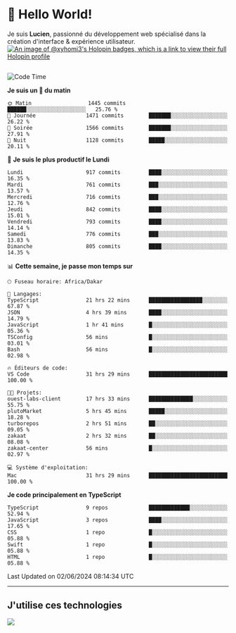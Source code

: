 # 👋 Hello World!

Je suis **Lucien**, passionné du développement web spécialisé dans la création d'interface & expérience utilisateur.
[![An image of @xyhomi3's Holopin badges, which is a link to view their full Holopin profile](https://holopin.me/xyhomi3)](https://holopin.io/@xyhomi3)

##

<!--START_SECTION:waka-->
![Code Time](http://img.shields.io/badge/Code%20Time-1%2C247%20hrs%2047%20mins-blue)

**Je suis un 🐤 du matin** 

```text
🌞 Matin                  1445 commits        ██████░░░░░░░░░░░░░░░░░░░   25.76 % 
🌆 Journée                1471 commits        ███████░░░░░░░░░░░░░░░░░░   26.22 % 
🌃 Soirée                 1566 commits        ███████░░░░░░░░░░░░░░░░░░   27.91 % 
🌙 Nuit                   1128 commits        █████░░░░░░░░░░░░░░░░░░░░   20.11 % 
```
📅 **Je suis le plus productif le Lundi** 

```text
Lundi                    917 commits         ████░░░░░░░░░░░░░░░░░░░░░   16.35 % 
Mardi                    761 commits         ███░░░░░░░░░░░░░░░░░░░░░░   13.57 % 
Mercredi                 716 commits         ███░░░░░░░░░░░░░░░░░░░░░░   12.76 % 
Jeudi                    842 commits         ████░░░░░░░░░░░░░░░░░░░░░   15.01 % 
Vendredi                 793 commits         ████░░░░░░░░░░░░░░░░░░░░░   14.14 % 
Samedi                   776 commits         ███░░░░░░░░░░░░░░░░░░░░░░   13.83 % 
Dimanche                 805 commits         ████░░░░░░░░░░░░░░░░░░░░░   14.35 % 
```


📊 **Cette semaine, je passe mon temps sur** 

```text
🕑︎ Fuseau horaire: Africa/Dakar

💬 Langages: 
TypeScript               21 hrs 22 mins      █████████████████░░░░░░░░   67.87 % 
JSON                     4 hrs 39 mins       ████░░░░░░░░░░░░░░░░░░░░░   14.79 % 
JavaScript               1 hr 41 mins        █░░░░░░░░░░░░░░░░░░░░░░░░   05.36 % 
TSConfig                 56 mins             █░░░░░░░░░░░░░░░░░░░░░░░░   03.01 % 
Bash                     56 mins             █░░░░░░░░░░░░░░░░░░░░░░░░   02.98 % 

🔥 Éditeurs de code: 
VS Code                  31 hrs 29 mins      █████████████████████████   100.00 % 

🐱‍💻 Projets: 
ouest-labs-client        17 hrs 33 mins      ██████████████░░░░░░░░░░░   55.75 % 
plutoMarket              5 hrs 45 mins       █████░░░░░░░░░░░░░░░░░░░░   18.28 % 
turborepos               2 hrs 51 mins       ██░░░░░░░░░░░░░░░░░░░░░░░   09.05 % 
zakaat                   2 hrs 32 mins       ██░░░░░░░░░░░░░░░░░░░░░░░   08.08 % 
zakaat-center            56 mins             █░░░░░░░░░░░░░░░░░░░░░░░░   02.97 % 

💻 Système d'exploitation: 
Mac                      31 hrs 29 mins      █████████████████████████   100.00 % 
```

**Je code principalement en TypeScript** 

```text
TypeScript               9 repos             █████████████░░░░░░░░░░░░   52.94 % 
JavaScript               3 repos             ████░░░░░░░░░░░░░░░░░░░░░   17.65 % 
CSS                      1 repo              █░░░░░░░░░░░░░░░░░░░░░░░░   05.88 % 
Swift                    1 repo              █░░░░░░░░░░░░░░░░░░░░░░░░   05.88 % 
HTML                     1 repo              █░░░░░░░░░░░░░░░░░░░░░░░░   05.88 % 
```




 Last Updated on 02/06/2024 08:14:34 UTC
<!--END_SECTION:waka-->
---

## J'utilise ces technologies

<p align="left">
  <a href="https://skillicons.dev">
    <img src="https://skillicons.dev/icons?i=ts,js,md,scss,tailwind,react,docker,express,astro,vite,nextjs,vercel,figma,ableton" />
  </a>
</p>

